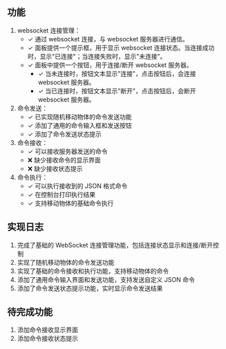 ## 功能

1. websocket 连接管理：
   - ✓ 通过 websocket 连接，与 websocket 服务器进行通信。
   - ✓ 面板提供一个提示框，用于显示 websocket 连接状态。当连接成功时，显示"已连接"；当连接失败时，显示"未连接"。
   - ✓ 面板中提供一个按钮，用于连接/断开 websocket 服务器。
     - ✓ 当未连接时，按钮文本显示"连接"，点击按钮后，会连接 websocket 服务器。
     - ✓ 当已连接时，按钮文本显示"断开"，点击按钮后，会断开 websocket 服务器。
2. 命令发送：
   - ✓ 已实现随机移动物体的命令发送功能
   - ✓ 添加了通用的命令输入框和发送按钮
   - ✓ 添加了命令发送状态提示
3. 命令接收：
   - ✓ 可以接收服务器发送的命令
   - ❌ 缺少接收命令的显示界面
   - ❌ 缺少接收状态提示
4. 命令执行：
   - ✓ 可以执行接收到的 JSON 格式命令
   - ✓ 在控制台打印执行结果
   - ✓ 支持移动物体的基础命令执行

## 实现日志

1. 完成了基础的 WebSocket 连接管理功能，包括连接状态显示和连接/断开控制
2. 实现了随机移动物体的命令发送功能
3. 实现了基础的命令接收和执行功能，支持移动物体的命令
4. 添加了通用命令输入界面和发送功能，支持发送自定义 JSON 命令
5. 添加了命令发送状态提示功能，实时显示命令发送结果

## 待完成功能

1. 添加命令接收显示界面
2. 添加命令接收状态提示

